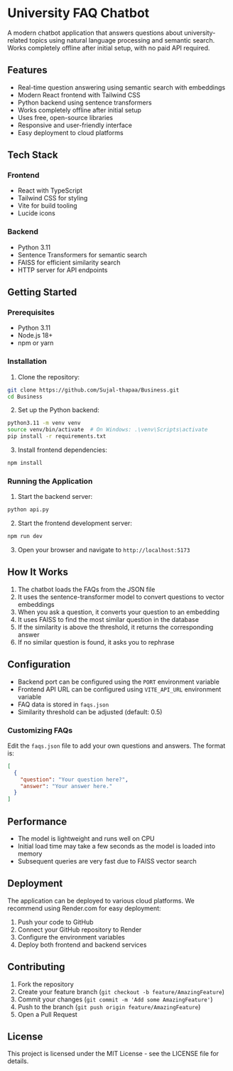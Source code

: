 # University FAQ Chatbot

A modern chatbot application that answers questions about university-related topics using natural language processing and semantic search. Works completely offline after initial setup, with no paid API required.

## Features

- Real-time question answering using semantic search with embeddings
- Modern React frontend with Tailwind CSS
- Python backend using sentence transformers
- Works completely offline after initial setup
- Uses free, open-source libraries
- Responsive and user-friendly interface
- Easy deployment to cloud platforms

## Tech Stack

### Frontend
- React with TypeScript
- Tailwind CSS for styling
- Vite for build tooling
- Lucide icons

### Backend
- Python 3.11
- Sentence Transformers for semantic search
- FAISS for efficient similarity search
- HTTP server for API endpoints

## Getting Started

### Prerequisites
- Python 3.11
- Node.js 18+
- npm or yarn

### Installation

1. Clone the repository:
```bash
git clone https://github.com/Sujal-thapaa/Business.git
cd Business
```

2. Set up the Python backend:
```bash
python3.11 -m venv venv
source venv/bin/activate  # On Windows: .\venv\Scripts\activate
pip install -r requirements.txt
```

3. Install frontend dependencies:
```bash
npm install
```

### Running the Application

1. Start the backend server:
```bash
python api.py
```

2. Start the frontend development server:
```bash
npm run dev
```

3. Open your browser and navigate to `http://localhost:5173`

## How It Works

1. The chatbot loads the FAQs from the JSON file
2. It uses the sentence-transformer model to convert questions to vector embeddings
3. When you ask a question, it converts your question to an embedding
4. It uses FAISS to find the most similar question in the database
5. If the similarity is above the threshold, it returns the corresponding answer
6. If no similar question is found, it asks you to rephrase

## Configuration

- Backend port can be configured using the `PORT` environment variable
- Frontend API URL can be configured using `VITE_API_URL` environment variable
- FAQ data is stored in `faqs.json`
- Similarity threshold can be adjusted (default: 0.5)

### Customizing FAQs

Edit the `faqs.json` file to add your own questions and answers. The format is:

```json
[
  {
    "question": "Your question here?",
    "answer": "Your answer here."
  }
]
```

## Performance

- The model is lightweight and runs well on CPU
- Initial load time may take a few seconds as the model is loaded into memory
- Subsequent queries are very fast due to FAISS vector search

## Deployment

The application can be deployed to various cloud platforms. We recommend using Render.com for easy deployment:

1. Push your code to GitHub
2. Connect your GitHub repository to Render
3. Configure the environment variables
4. Deploy both frontend and backend services

## Contributing

1. Fork the repository
2. Create your feature branch (`git checkout -b feature/AmazingFeature`)
3. Commit your changes (`git commit -m 'Add some AmazingFeature'`)
4. Push to the branch (`git push origin feature/AmazingFeature`)
5. Open a Pull Request

## License

This project is licensed under the MIT License - see the LICENSE file for details.
